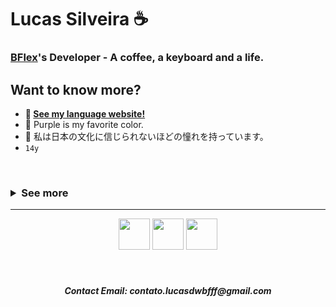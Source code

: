 <!-- markdownlint-disable MD033 MD051 MD053 -->

# Lucas Silveira ☕
### [BFlex](https://github.com/BFlex-lang)'s Developer - A coffee, a keyboard and a life. 
## Want to know more?
- **🤗 [See my language website!](https://bflex.tech)**
- 💜 Purple is my favorite color.
- 🍙 私は日本の文化に信じられないほどの憧れを持っています。
- `14y`

<br>
<h3><details>
<summary align="left">See more</summary>
<br>
  <div align="center">
<img src="https://github-readme-stats.vercel.app/api/top-langs/?username=lucasFelixSilveira&layout=compact&theme=transparent&border_color=00000000&text_color=ffffff&hide_progress=true" alt="Top Langs">
</div>
   <div align="center"> <img src="https://github-readme-stats.vercel.app/api/wakatime?username=lucasFelixSilveira&layout=compact&theme=transparent&border_color=00000000&text_color=ffffff" alt"time codding">
</div></details>
</h3>
<hr>
<div align="center">
  <div>
    <img src="https://imgur.com/CZ3pw4E.png" width="50" height="50" >
  <img src="https://imgur.com/7ND91eF.png" width="50" height="50" >
    <img src="https://skillicons.dev/icons?i=perl,c,cpp,lua,rust,zig,go,swift" height="50" >
  </div>
</div>
<br>
<br>

<h5 align="center">
  Contact Email: contato.lucasdwbfff@gmail.com
</h5>
